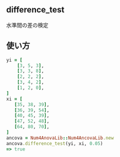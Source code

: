 difference_test
---------------
水準間の差の検定

## 使い方

```ruby
yi = [
    [3, 5, 3],
    [3, 3, 8],
    [2, 2, 2],
    [3, 4, 2],
    [1, 2, 0],
]
xi = [
   [35, 38, 39],
   [36, 39, 54],
   [40, 45, 39],
   [47, 52, 48],
   [64, 80, 70],
]
ancova = Num4AnovaLib::Num4AncovaLib.new
ancova.difference_test(yi, xi, 0.05)
=> true
```


